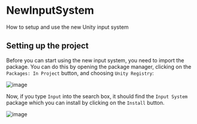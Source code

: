 # NewInputSystem

How to setup and use the new Unity input system

## Setting up the project

Before you can start using the new input system, you need to import the package. You can do this by opening the package manager, clicking on the `Packages: In Project` button, and choosing `Unity Registry`:

![image](https://github.com/LSBUSGP/NewInputSystem/assets/3679392/392d6ee9-2e61-40d3-9978-ebcd6965d705)

Now, if you type `Input` into the search box, it should find the `Input System` package which you can install by clicking on the `Install` button.

![image](https://github.com/LSBUSGP/NewInputSystem/assets/3679392/ba57ac21-6d96-418e-97d5-7fa6ce29e534)
